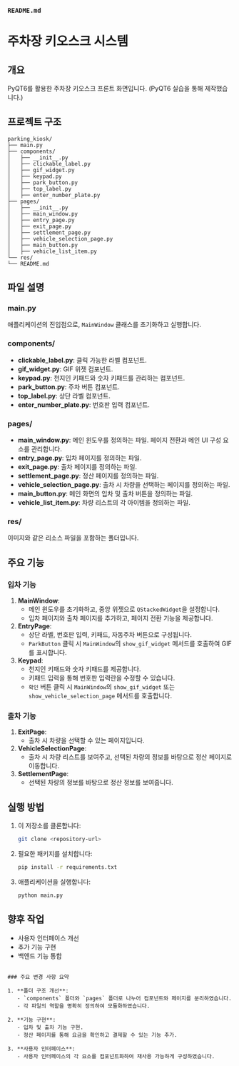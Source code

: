 ### `README.md`

# 주차장 키오스크 시스템

## 개요
PyQT6를 활용한 주차장 키오스크 프론트 화면입니다. (PyQT6 실습을 통해 제작했습니다.)

## 프로젝트 구조

```
parking_kiosk/
├── main.py
├── components/
│   ├── __init__.py
│   ├── clickable_label.py
│   ├── gif_widget.py
│   ├── keypad.py
│   ├── park_button.py
│   ├── top_label.py
│   ├── enter_number_plate.py
├── pages/
│   ├── __init__.py
│   ├── main_window.py
│   ├── entry_page.py
│   ├── exit_page.py
│   ├── settlement_page.py
│   ├── vehicle_selection_page.py
│   ├── main_button.py
│   ├── vehicle_list_item.py
└── res/
└── README.md
```

## 파일 설명

### main.py
애플리케이션의 진입점으로, `MainWindow` 클래스를 초기화하고 실행합니다.

### components/
- **clickable_label.py**: 클릭 가능한 라벨 컴포넌트.
- **gif_widget.py**: GIF 위젯 컴포넌트.
- **keypad.py**: 천지인 키패드와 숫자 키패드를 관리하는 컴포넌트.
- **park_button.py**: 주차 버튼 컴포넌트.
- **top_label.py**: 상단 라벨 컴포넌트.
- **enter_number_plate.py**: 번호판 입력 컴포넌트.

### pages/
- **main_window.py**: 메인 윈도우를 정의하는 파일. 페이지 전환과 메인 UI 구성 요소를 관리합니다.
- **entry_page.py**: 입차 페이지를 정의하는 파일.
- **exit_page.py**: 출차 페이지를 정의하는 파일.
- **settlement_page.py**: 정산 페이지를 정의하는 파일.
- **vehicle_selection_page.py**: 출차 시 차량을 선택하는 페이지를 정의하는 파일.
- **main_button.py**: 메인 화면의 입차 및 출차 버튼을 정의하는 파일.
- **vehicle_list_item.py**: 차량 리스트의 각 아이템을 정의하는 파일.

### res/
이미지와 같은 리소스 파일을 포함하는 폴더입니다.

## 주요 기능

### 입차 기능
1. **MainWindow**:
    - 메인 윈도우를 초기화하고, 중앙 위젯으로 `QStackedWidget`을 설정합니다.
    - 입차 페이지와 출차 페이지를 추가하고, 페이지 전환 기능을 제공합니다.
2. **EntryPage**:
    - 상단 라벨, 번호판 입력, 키패드, 자동주차 버튼으로 구성됩니다.
    - `ParkButton` 클릭 시 `MainWindow`의 `show_gif_widget` 메서드를 호출하여 GIF를 표시합니다.
3. **Keypad**:
    - 천지인 키패드와 숫자 키패드를 제공합니다.
    - 키패드 입력을 통해 번호판 입력란을 수정할 수 있습니다.
    - `확인` 버튼 클릭 시 `MainWindow`의 `show_gif_widget` 또는 `show_vehicle_selection_page` 메서드를 호출합니다.

### 출차 기능
1. **ExitPage**:
    - 출차 시 차량을 선택할 수 있는 페이지입니다.
2. **VehicleSelectionPage**:
    - 출차 시 차량 리스트를 보여주고, 선택된 차량의 정보를 바탕으로 정산 페이지로 이동합니다.
3. **SettlementPage**:
    - 선택된 차량의 정보를 바탕으로 정산 정보를 보여줍니다.

## 실행 방법
1. 이 저장소를 클론합니다:
   ```bash
   git clone <repository-url>
   ```
2. 필요한 패키지를 설치합니다:
   ```bash
   pip install -r requirements.txt
   ```
3. 애플리케이션을 실행합니다:
   ```bash
   python main.py
   ```

## 향후 작업
- 사용자 인터페이스 개선
- 추가 기능 구현
- 백엔드 기능 통합
```

### 주요 변경 사항 요약

1. **폴더 구조 개선**:
   - `components` 폴더와 `pages` 폴더로 나누어 컴포넌트와 페이지를 분리하였습니다.
   - 각 파일의 역할을 명확히 정의하여 모듈화하였습니다.

2. **기능 구현**:
   - 입차 및 출차 기능 구현.
   - 정산 페이지를 통해 요금을 확인하고 결제할 수 있는 기능 추가.

3. **사용자 인터페이스**:
   - 사용자 인터페이스의 각 요소를 컴포넌트화하여 재사용 가능하게 구성하였습니다.

